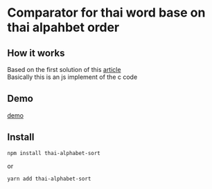 # Comparator for thai word base on thai alpahbet order

## How it works

Based on the first solution of this [article](https://linux.thai.net/~thep/tsort.html)   
Basically this is an js implement of the c code


## Demo
[demo](https://matrixyf.github.io/thai_alphabet_sort/)

## Install
```
npm install thai-alphabet-sort
```
or
```
yarn add thai-alphabet-sort
```